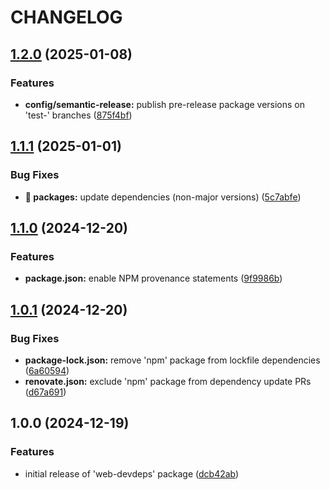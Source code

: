 # CHANGELOG

## [1.2.0](https://github.com/dustin-ruetz/web-devdeps/compare/v1.1.1...v1.2.0) (2025-01-08)

### Features

* **config/semantic-release:** publish pre-release package versions on 'test-' branches ([875f4bf](https://github.com/dustin-ruetz/web-devdeps/commit/875f4bf33cd49cc906cf583218d40cfffad51ff1))

## [1.1.1](https://github.com/dustin-ruetz/web-devdeps/compare/v1.1.0...v1.1.1) (2025-01-01)

### Bug Fixes

* **🤖 packages:** update dependencies (non-major versions) ([5c7abfe](https://github.com/dustin-ruetz/web-devdeps/commit/5c7abfee56320c2edcd07d870def6d860c750084))

## [1.1.0](https://github.com/dustin-ruetz/web-devdeps/compare/v1.0.1...v1.1.0) (2024-12-20)

### Features

* **package.json:** enable NPM provenance statements ([9f9986b](https://github.com/dustin-ruetz/web-devdeps/commit/9f9986b3e17e80bbefb0acdc092ec8aeb6f37154))

## [1.0.1](https://github.com/dustin-ruetz/web-devdeps/compare/v1.0.0...v1.0.1) (2024-12-20)

### Bug Fixes

* **package-lock.json:** remove 'npm' package from lockfile dependencies ([6a60594](https://github.com/dustin-ruetz/web-devdeps/commit/6a60594f68824bad0af2e0d821987fdf08efbe75))
* **renovate.json:** exclude 'npm' package from dependency update PRs ([d67a691](https://github.com/dustin-ruetz/web-devdeps/commit/d67a6911177aa3142cfbf5fd09005b67cca991a3))

## 1.0.0 (2024-12-19)

### Features

* initial release of 'web-devdeps' package ([dcb42ab](https://github.com/dustin-ruetz/web-devdeps/commit/dcb42ab974c29e3eb329a3e29614e290e3f06b84))

